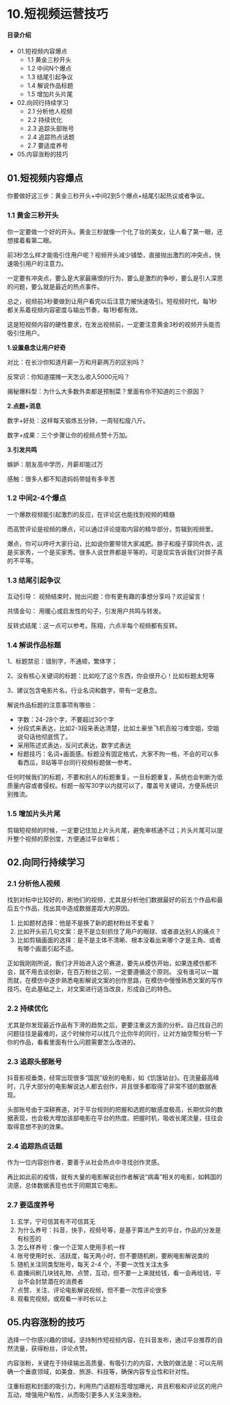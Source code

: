 # 10.短视频运营技巧
#### 目录介绍
- 01.短视频内容爆点
  - 1.1 黄金三秒开头
  - 1.2 中间N个爆点
  - 1.3 结尾引起争议
  - 1.4 解说作品标题
  - 1.5 增加片头片尾
- 02.向同行持续学习
  - 2.1 分析他人视频
  - 2.2 持续优化
  - 2.3 追踪头部账号
  - 2.4 追踪热点话题
  - 2.7 要适度养号
- 05.内容涨粉的技巧






## 01.短视频内容爆点

你要做好这三步：黄金三秒开头+中间2到5个爆点+结尾引起热议或者争议。

### 1.1 黄金三秒开头

你一定要做一个好的开头。黄金三秒就像一个化了妆的美女，让人看了第一眼，还想接着看第二眼。

前3秒怎么样才能吸引住用户呢？视频开头减少铺垫，直接抛出激烈的冲突点，快速吸引用户的注意力。

一定要有冲突点，要么是大家最痛恨的行为，要么是激烈的争吵，要么是引人深思的问题，要么就是最近的热点事件。

总之，视频前3秒要做到让用户看完以后注意力被快速吸引。短视频时代，每1秒都关系着视频内容密度与输出节奏，每1秒都有效。

这是短视频内容的硬性要求，在发出视频前，一定要注意黄金3秒的视频开头能否吸引住用户。

**1.设置悬念让用户好奇**

对比：在长沙你知道月薪一万和月薪两万的区别吗？

反常识：你知道摆摊一天怎么收入5000元吗？

揭秘爆料型：为什么大多数外卖都是预制菜？里面有你不知道的三个原因？

**2.点题+消息**

数字+好处：这样每天锻炼五分钟，一周轻松瘦八斤。

数字+成果：三个步骤让你的视频点赞十万加。

**3.引发共鸣**

嫉妒：朋友高中学历，月薪却能过万

感触：很多人都不知道妈妈带娃有多辛苦

### 1.2 中间2-4个爆点

一个爆款视频能引起激烈的反应，在评论区也能找到视频的精髓

而高赞评论是视频的爆点，可以通过评论提取内容的精华部分，剪辑到视频里。

爆点，你可以呼吁大家行动，比如说你要带领大家减肥。胖子和瘦子穿同件衣，这是买家秀，一个是买家秀。很多人说世界都是平等的，可是现实告诉我们对胖子真的不平等。

### 1.3 结尾引起争议

互动引导： 视频结束时，抛出问题：你有更有趣的事想分享吗？欢迎留言！

共情金句： 用暖心或启发性的句子，引发用户共鸣与转发。

反转式结尾：这一点可以参考。陈翔，六点半每个视频都有反转。

### 1.4 解说作品标题

1、标题禁忌：错别字，不通顺，繁体字；

2、没有核心关键词的标题：比如吃了这个东西，你会很开心！比如标题太短等

3、建议包含电影片名，行业名词和数字，带有一定悬念。

解说作品标题的注意事项有哪些：

- 字数：24-28个字，不要超过30个字
- 分段式来表达，比如2-3段来表达清楚，比如土豪坐飞机百般刁难空姐，空姐说句话他彻底慌了。
- 采用陈述式表达，反问式表达，数字式表达
- 标题技巧：名词+画面感。标题没有固定格式，大家不拘一格，不会的可以多看西瓜，B站等平台同行视频标题做一参考。

任何时候我们的标题，不要和别人的标题重复。一旦标题重复，系统也会判断为低质量内容或者侵权。标题一般写30字以内就可以了，覆盖号关键词，方便系统识别推流。

### 1.5 增加片头片尾

剪辑短视频的时候，一定要记住加上片头片尾，避免审核通不过；片头片尾可以提升整个视频的原创度，方便通过平台审核；

## 02.向同行持续学习

### 2.1 分析他人视频

找到对标中比较好的，刷他们的视频，尤其是分析他们数据最好的前五个作品和最后五个作品，找出其中造成数据差距大的原因。

1. 比如题材选择：他是不是换了新的题材粉丝不爱看？
2. 比如开头前几句文案：是不是立刻抓住了用户的眼球、或者直达别人的痛点？
3. 比如剪辑画面的选择：是不是主体不清晰、根本没看出来哪个才是主角、或者有哪个画面引起不适。

正如我刚刚所说，我们才开始进入这个赛道，要先从模仿开始，如果连模仿都不会，就不用去谈创新，在百万粉丝之前，一定要遵循这个原则。
没有谁可以一蹴而就，在模仿中逐步熟悉电影解说文案的创作思路，在模仿中慢慢熟悉文案的写作技巧，在此基础之上，对文案进行适当改良，形成自己的特色。

### 2.2 持续优化

尤其是你发现最近作品有下滑的趋势之后，更要注重这方面的分析。自己找自己的问题往往是最难的，这个时候你可以找几个比你牛的同行，让对方抽空帮分析一下你的作品，看看里面有什么问题需要怎么改进的。

### 2.3 追踪头部账号

抖音影视垂类，经常出现很多“国民”级别的电影，如《饥饿站台》。在流量最高峰时，几乎大部分的电影解说达人都去创作，并且很多都取得了非常不错的数据表现。

头部账号由于深耕赛道，对于平台规则的把握和选题的敏感度极高，长期优异的数据表现，也会极大增加该部电影在平台的热度。把握时机，吸收长尾流量，往往会取得意想不到的效果。

### 2.4 追踪热点话题

作为一位内容创作者，要善于从社会热点中寻找创作灵感。

再比如此前的疫情，就有大量的电影解说创作者解说“病毒”相关的电影，如韩国的流感，总体数据表现也优于同期其它电影。



### 2.7 要适度养号

1. 玄学，宁可信其有不可信其无
2. 为什么养号：抖音，快手，视频号等，是基于算法产生的平台，作品的分发是有标签的
3. 怎么样养号：像一个正常人使用手机一样
4. 账号使用时长、活跃度，每天两小时，但不要随机刷，要刷电影解说类的
5. 随机关注同类型账号，每天 2-4 个，不要一次性关注太多
6. 直播间刷几块钱礼物，点赞，互动，但不要一上来就给钱，看一会再给钱，平台不会封禁潜在的消费者
7. 点赞、关注、评论电影解说视频，但不要一次性评论很多
8. 观看完视频，或观看一半时长以上

## 05.内容涨粉的技巧

选择一个你感兴趣的领域，坚持制作短视频内容，在抖音发布，通过平台推荐的自然流量，获得粉丝，评论点赞。 

内容涨粉，关键在于持续输出高质量、有吸引力的内容，大致的做法是：可以先明确一个垂直领域，如美食、旅游、科技等，确保内容专业性和针对性。

注重标题和封面的吸引力，利用热门话题标签增加曝光，并且积极和评论区的用户互动，增强用户粘性，从而吸引更多人关注来涨粉。
